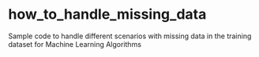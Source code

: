 # how_to_handle_missing_data
Sample code to handle different scenarios with missing data in the training dataset for Machine Learning Algorithms
